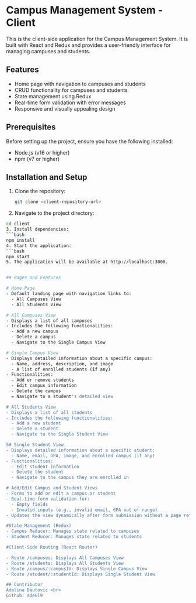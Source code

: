 # Campus Management System - Client

This is the client-side application for the Campus Management System. It is built with React and Redux and provides a user-friendly interface for managing campuses and students.

## Features

- Home page with navigation to campuses and students
- CRUD functionality for campuses and students
- State management using Redux
- Real-time form validation with error messages
- Responsive and visually appealing design

## Prerequisites

Before setting up the project, ensure you have the following installed:

- Node.js (v16 or higher)
- npm (v7 or higher)

## Installation and Setup

1. Clone the repository:
   ```bash
   git clone <client-repository-url>
2. Navigate to the project directory:
  ```bash
  cd client
3. Install dependencies:
  ```bash
  npm install
4. Start the application:
  ```bash
  npm start
5. The application will be available at http://localhost:3000.


## Pages and Features

# Home Page
- Default landing page with navigation links to:
    - All Campuses View
    - All Students View

# All Campuses View
- Displays a list of all campuses
- Includes the following functionalities:
    - Add a new campus
    - Delete a campus
    - Navigate to the Single Campus View

# Single Campus View
- Displays detailed information about a specific campus:
    - Name, address, description, and image
    - A list of enrolled students (if any)
- Functionalities:
    - Add or remove students
    - Edit campus information
    - Delete the campus
    = Navigate to a student's detailed view

# All Students View
- Displays a list of all students
- Includes the following functionalities:
    - Add a new student
    - Delete a student
    - Navigate to the Single Student View

S# Single Student View
- Displays detailed information about a specific student:
    - Name, email, GPA, image, and enrolled campus (if any)
- Functionalities:
    - Edit student information
    - Delete the student
    - Navigate to the campus they are enrolled in

# Add/Edit Campus and Student Views
- Forms to add or edit a campus or student
- Real-time form validation for:
    - Empty fields
    - Invalid inputs (e.g., invalid email, GPA out of range)
- Updates the view dynamically after form submission without a page refresh

#State Management (Redux)
- Campus Reducer: Manages state related to campuses
- Student Reducer: Manages state related to students

#Client-Side Routing (React Router)

- Route /campuses: Displays All Campuses View
- Route /students: Displays All Students View
- Route /campus/:campusId: Displays Single Campus View
- Route /student/:studentId: Displays Single Student View

## Contributor
Adelina Dautovic <br>
Github: ade6l9